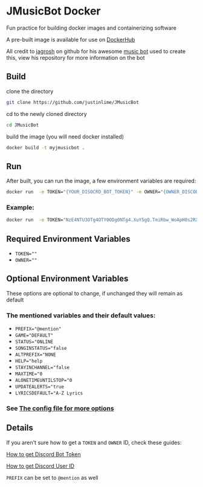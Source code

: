 # JMusicBot Docker
Fun practice for building docker images and containerizing software

A pre-built image is available for use on [DockerHub](https://hub.docker.com/r/justinlime/jmusicbot)

All credit to [jagrosh](https://github.com/jagrosh) on github 
for his awesome [music bot](https://github.com/jagrosh/MusicBot) used to create this, view his repository 
for more information on the bot


## Build
clone the directory
```bash
git clone https://github.com/justinlime/JMusicBot
```
cd to the newly cloned directory
```bash
cd JMusicBot
```
build the image (you will need docker installed)
```bash
docker build -t myjmusicbot .
```

## Run
After built, you can run the image, a few environment variables are required:
```bash
docker run  -e TOKEN="{YOUR_DISOCRD_BOT_TOKEN}" -e OWNER="{OWNER_DISCORD_USER_ID}" myjmusicbot
```
### Example:
```bash
docker run  -e TOKEN="NzE4NTU3OTg4OTY0ODg0NTg4.XuY5gQ.TmiRbw_WoApH0s2RXM-xHrpzxG8" -e OWNER="313417165581942745" myjmusicbot
```

## Required Environment Variables
* `TOKEN=""`
* `OWNER=""`

## Optional Environment Variables
These options are optional to change, if unchanged they will remain as default

### The mentioned variables and their default values:
* `PREFIX="@mention"`
* `GAME="DEFAULT"`
* `STATUS="ONLINE`
* `SONGINSTATUS="false`
* `ALTPREFIX="NONE`
* `HELP="help`
* `STAYINCHANNEL="false`
* `MAXTIME="0`
* `ALONETIMEUNTILSTOP="0`
* `UPDATEALERTS="true`
* `LYRICSDEFAULT="A-Z Lyrics`

### See [The config file for more options](https://jmusicbot.com/config/)

## Details 

If you aren't sure how to get a `TOKEN` and `OWNER` ID, check these guides:

[How to get Discord Bot Token](https://jmusicbot.com/getting-a-bot-token/)

[How to get Discord User ID](https://jmusicbot.com/finding-your-user-id/)

`PREFIX` can be set to `@mention` as well
